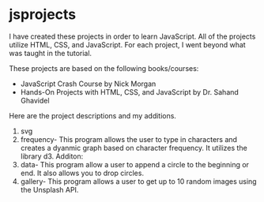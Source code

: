 # jsprojects

I have created these projects in order to learn JavaScript. All of the projects utilize HTML, CSS, and JavaScript. For each project, I went beyond what was taught in the tutorial.

These projects are based on the following books/courses:

- JavaScript Crash Course by Nick Morgan
- Hands-On Projects with HTML, CSS, and JavaScript by Dr. Sahand Ghavidel

Here are the project descriptions and my additions.

1. svg
2. frequency- This program allows the user to type in characters and creates a dyanmic graph based on character frequency. It utilizes the library d3. Additon:
3. data- This program allow a user to append a circle to the beginning or end. It also allows you to drop circles.
4. gallery- This program allows a user to get up to 10 random images using the Unsplash API.
